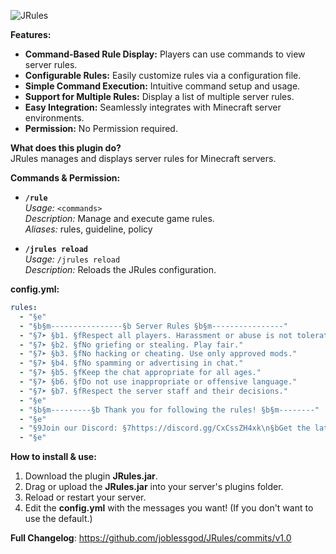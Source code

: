 ![JRules](https://github.com/user-attachments/assets/f992a829-a4b7-4720-8bad-4a27be281cfd) 

**Features:**
- **Command-Based Rule Display:** Players can use commands to view server rules.
- **Configurable Rules:** Easily customize rules via a configuration file.
- **Simple Command Execution:** Intuitive command setup and usage.
- **Support for Multiple Rules:** Display a list of multiple server rules.
- **Easy Integration:** Seamlessly integrates with Minecraft server environments.
- **Permission:** No Permission required.

**What does this plugin do?**  
JRules manages and displays server rules for Minecraft servers.

**Commands & Permission:**
- **`/rule`**  
  *Usage:* `<commands>`  
  *Description:* Manage and execute game rules.  
  *Aliases:* rules, guideline, policy

- **`/jrules reload`**  
  *Usage:* `/jrules reload`  
  *Description:* Reloads the JRules configuration.

**config.yml:**

```yaml
rules:
  - "§e"
  - "§b§m----------------§b Server Rules §b§m----------------"
  - "§7➤ §b1. §fRespect all players. Harassment or abuse is not tolerated."
  - "§7➤ §b2. §fNo griefing or stealing. Play fair."
  - "§7➤ §b3. §fNo hacking or cheating. Use only approved mods."
  - "§7➤ §b4. §fNo spamming or advertising in chat."
  - "§7➤ §b5. §fKeep the chat appropriate for all ages."
  - "§7➤ §b6. §fDo not use inappropriate or offensive language."
  - "§7➤ §b7. §fRespect the server staff and their decisions."
  - "§e"
  - "§b§m---------§b Thank you for following the rules! §b§m--------"
  - "§e"
  - "§9Join our Discord: §7https://discord.gg/CxCssZH4xk\n§bGet the latest updates on our website: §7https://example.com"
  - "§e"
```

**How to install & use:**
1. Download the plugin **JRules.jar**.
2. Drag or upload the **JRules.jar** into your server's plugins folder.
3. Reload or restart your server.
4. Edit the **config.yml** with the messages you want! (If you don't want to use the default.)

**Full Changelog**: https://github.com/joblessgod/JRules/commits/v1.0
